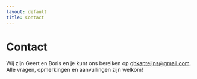 ```yaml
---
layout: default
title: Contact
---
```


# Contact
Wij zijn Geert en Boris en je kunt ons bereiken op <a href="mailto:ghkapteijns@gmail.com">ghkapteijns@gmail.com</a>. Alle vragen, opmerkingen en aanvullingen zijn welkom!

<p style="margin-bottom: 600px;">&nbsp;</p>